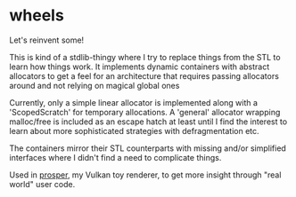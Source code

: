 # wheels

Let's reinvent some!

This is kind of a stdlib-thingy where I try to replace things from the STL to learn how things work. It implements dynamic containers with abstract allocators to get a feel for an architecture that requires passing allocators around and not relying on magical global ones

Currently, only a simple linear allocator is implemented along with a 'ScopedScratch' for temporary allocations. A 'general' allocator wrapping malloc/free is included as an escape hatch at least until I find the interest to learn about more sophisticated strategies with defragmentation etc.

The containers mirror their STL counterparts with missing and/or simplified interfaces where I didn't find a need to complicate things.

Used in [prosper](https://github.com/sndels/prosper), my Vulkan toy renderer, to get more insight through "real world" user code.
